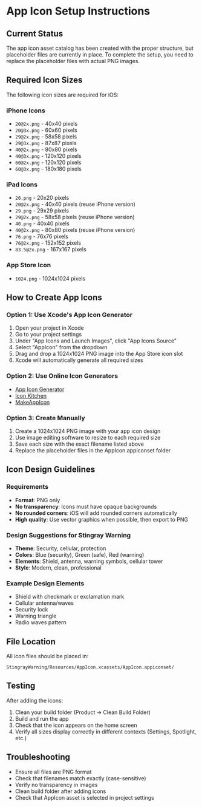 # App Icon Setup Instructions

## Current Status
The app icon asset catalog has been created with the proper structure, but placeholder files are currently in place. To complete the setup, you need to replace the placeholder files with actual PNG images.

## Required Icon Sizes

The following icon sizes are required for iOS:

### iPhone Icons
- `20@2x.png` - 40x40 pixels
- `20@3x.png` - 60x60 pixels  
- `29@2x.png` - 58x58 pixels
- `29@3x.png` - 87x87 pixels
- `40@2x.png` - 80x80 pixels
- `40@3x.png` - 120x120 pixels
- `60@2x.png` - 120x120 pixels
- `60@3x.png` - 180x180 pixels

### iPad Icons
- `20.png` - 20x20 pixels
- `20@2x.png` - 40x40 pixels (reuse iPhone version)
- `29.png` - 29x29 pixels
- `29@2x.png` - 58x58 pixels (reuse iPhone version)
- `40.png` - 40x40 pixels
- `40@2x.png` - 80x80 pixels (reuse iPhone version)
- `76.png` - 76x76 pixels
- `76@2x.png` - 152x152 pixels
- `83.5@2x.png` - 167x167 pixels

### App Store Icon
- `1024.png` - 1024x1024 pixels

## How to Create App Icons

### Option 1: Use Xcode's App Icon Generator
1. Open your project in Xcode
2. Go to your project settings
3. Under "App Icons and Launch Images", click "App Icons Source"
4. Select "AppIcon" from the dropdown
5. Drag and drop a 1024x1024 PNG image into the App Store icon slot
6. Xcode will automatically generate all required sizes

### Option 2: Use Online Icon Generators
- [App Icon Generator](https://appicon.co/)
- [Icon Kitchen](https://icon.kitchen/)
- [MakeAppIcon](https://makeappicon.com/)

### Option 3: Create Manually
1. Create a 1024x1024 PNG image with your app icon design
2. Use image editing software to resize to each required size
3. Save each size with the exact filename listed above
4. Replace the placeholder files in the AppIcon.appiconset folder

## Icon Design Guidelines

### Requirements
- **Format**: PNG only
- **No transparency**: Icons must have opaque backgrounds
- **No rounded corners**: iOS will add rounded corners automatically
- **High quality**: Use vector graphics when possible, then export to PNG

### Design Suggestions for Stingray Warning
- **Theme**: Security, cellular, protection
- **Colors**: Blue (security), Green (safe), Red (warning)
- **Elements**: Shield, antenna, warning symbols, cellular tower
- **Style**: Modern, clean, professional

### Example Design Elements
- Shield with checkmark or exclamation mark
- Cellular antenna/waves
- Security lock
- Warning triangle
- Radio waves pattern

## File Location
All icon files should be placed in:
```
StingrayWarning/Resources/AppIcon.xcassets/AppIcon.appiconset/
```

## Testing
After adding the icons:
1. Clean your build folder (Product → Clean Build Folder)
2. Build and run the app
3. Check that the icon appears on the home screen
4. Verify all sizes display correctly in different contexts (Settings, Spotlight, etc.)

## Troubleshooting
- Ensure all files are PNG format
- Check that filenames match exactly (case-sensitive)
- Verify no transparency in images
- Clean build folder after adding icons
- Check that AppIcon asset is selected in project settings

